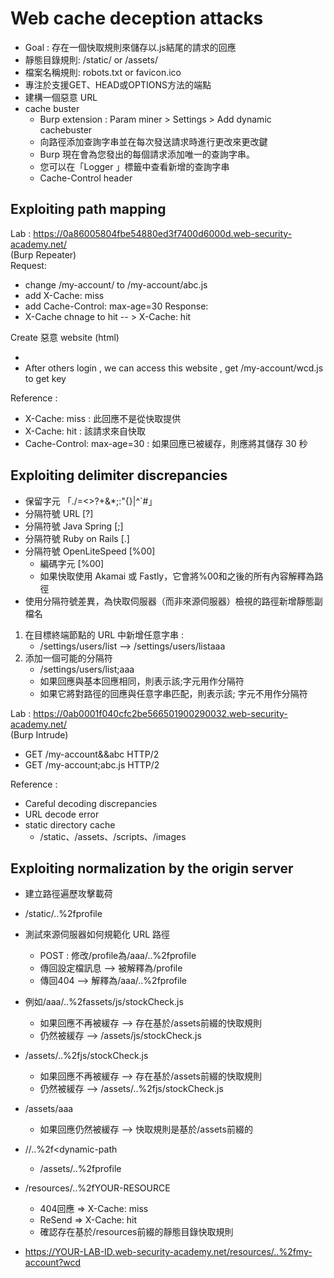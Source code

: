 # Web cache deception attacks
- Goal : 存在一個快取規則來儲存以.js結尾的請求的回應
- 靜態目錄規則: /static/ or /assets/
- 檔案名稱規則: robots.txt or favicon.ico
- 專注於支援GET、HEAD或OPTIONS方法的端點
- 建構一個惡意 URL
- cache buster
	- Burp extension : Param miner > Settings > Add dynamic cachebuster
	- 向路徑添加查詢字串並在每次發送請求時進行更改來更改鍵
	- Burp 現在會為您發出的每個請求添加唯一的查詢字串。
	- 您可以在「Logger 」標籤中查看新增的查詢字串
	- Cache-Control header
 
## Exploiting path mapping
 Lab : https://0a86005804fbe54880ed3f7400d6000d.web-security-academy.net/ <br>
  (Burp Repeater)<br>
Request:
- change /my-account/ to /my-account/abc.js
- add X-Cache: miss 
- add Cache-Control: max-age=30 
Response:
- X-Cache chnage to hit -- > X-Cache: hit  <br>

Create 惡意 website (html)
- <script>document.location="https://YOUR-LAB-ID.web-security-academy.net/my-account/wcd.js"</script>
- After others login , we can access this website , get /my-account/wcd.js to get key  <br>

Reference : 
- X-Cache: miss : 此回應不是從快取提供
- X-Cache: hit : 該請求來自快取
- Cache-Control: max-age=30 : 如果回應已被緩存，則應將其儲存 30 秒

## Exploiting delimiter discrepancies
- 保留字元 「./\=<>?+&*;:"{}|^`#」
- 分隔符號 URL  [?]
- 分隔符號 Java Spring [;]
- 分隔符號 Ruby on Rails [.]
- 分隔符號 OpenLiteSpeed  [%00]
	- 編碼字元 [%00]
	- 如果快取使用 Akamai 或 Fastly，它會將%00和之後的所有內容解釋為路徑
 - 使用分隔符號差異，為快取伺服器（而非來源伺服器）檢視的路徑新增靜態副檔名  <br>

1. 在目標終端節點的 URL 中新增任意字串 :
    - /settings/users/list --> /settings/users/listaaa
2. 添加一個可能的分隔符
    - /settings/users/list;aaa
    -  如果回應與基本回應相同，則表示該;字元用作分隔符
    -  如果它將對路徑的回應與任意字串匹配，則表示該; 字元不用作分隔符

Lab : https://0ab0001f040cfc2be566501900290032.web-security-academy.net/  <br>
  (Burp Intrude) 
  - GET /my-account&&abc HTTP/2
  - GET /my-account;abc.js HTTP/2 <br>
  
Reference : 
- Careful decoding discrepancies
- URL decode error 
- static directory cache
  - /static、/assets、/scripts、/images

## Exploiting normalization by the origin server
- 建立路徑遍歷攻擊載荷
- /static/..%2fprofile
- 測試來源伺服器如何規範化 URL 路徑
	- POST : 修改/profile為/aaa/..%2fprofile
   	- 傳回設定檔訊息 --> 被解釋為/profile
   	- 傳回404 --> 解釋為/aaa/..%2fprofile
- 例如/aaa/..%2fassets/js/stockCheck.js
	- 如果回應不再被緩存 --> 存在基於/assets前綴的快取規則
   	- 仍然被緩存 --> /assets/js/stockCheck.js
- /assets/..%2fjs/stockCheck.js
  	- 如果回應不再被緩存 --> 存在基於/assets前綴的快取規則
  	- 仍然被緩存 --> /assets/..%2fjs/stockCheck.js

- /assets/aaa
  	- 如果回應仍然被緩存 --> 快取規則是基於/assets前綴的

- /<static-directory-prefix>/..%2f<dynamic-path
	- /assets/..%2fprofile

- /resources/..%2fYOUR-RESOURCE
  	-  404回應 => X-Cache: miss
  	-  ReSend => X-Cache: hit
  	-  確認存在基於/resources前綴的靜態目錄快取規則
     
- https://YOUR-LAB-ID.web-security-academy.net/resources/..%2fmy-account?wcd












   
